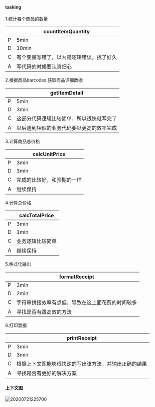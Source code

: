 #### tasking

1.统计每个商品的数量

|      | countItemQuantity    |
| ---- | -------------------- |
| P    | 5min                 |
| D    | 10min                |
| C    | 有个变量写错了，以为是逻辑错误，找了好久 |
| A    | 写代码的时候要认真细心          |

2.根据商品barcodes 获取商品详细数据

|      | getItemDetail        |
| ---- | -------------------- |
| P    | 5min                 |
| D    | 3min                 |
| C    | 这部分代码逻辑比较简单，所以很快就写完了 |
| A    | 以后遇到相似的业务代码要以更高的效率完成 |

3.计算商品总价格

|      | calcUnitPrice |
| ---- | ------------- |
| P    | 3min          |
| D    | 3min          |
| C    | 完成的比较好，和预期的一样 |
| A    | 继续保持          |

4.计算总价格

|      | calcTotalPrice |
| ---- | -------------- |
| P    | 3min           |
| D    | 1min           |
| C    | 业务逻辑比较简单       |
| A    | 继续保持           |

5.格式化输出

|      | formatReceipt            |
| ---- | ------------------------ |
| P    | 3min                     |
| D    | 2min                     |
| C    | 字符串拼接效率有点低，导致在这上面花费的时间较多 |
| A    | 寻找是否有跟高效的方法              |

6.打印票据

|      | printReceipt               |
| ---- | -------------------------- |
| P    | 3min                       |
| D    | 3min                       |
| C    | 根据上下文图能够很快速的写出该方法，并输出正确的结果 |
| A    | 寻找是否有更好的解决方案               |

#### 上下文图

![20200721225700](E:\nodejs\practice\pos-machine\20200721225700.png)